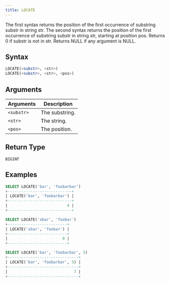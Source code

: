 ```yaml
---
title: LOCATE
---
```


The first syntax returns the position of the first occurrence of substring substr in string str.
The second syntax returns the position of the first occurrence of substring substr in string str, starting at position pos.
Returns 0 if substr is not in str. Returns NULL if any argument is NULL.

## Syntax

```sql
LOCATE(<substr>, <str>)
LOCATE(<substr>, <str>, <pos>)
```

## Arguments

| Arguments  | Description    |
|------------|----------------|
| `<substr>` | The substring. |
| `<str>`    | The string.    |
| `<pos>`    | The position.  |

## Return Type

`BIGINT`

## Examples

```sql
SELECT LOCATE('bar', 'foobarbar')
+----------------------------+
| LOCATE('bar', 'foobarbar') |
+----------------------------+
|                          4 |
+----------------------------+

SELECT LOCATE('xbar', 'foobar')
+--------------------------+
| LOCATE('xbar', 'foobar') |
+--------------------------+
|                        0 |
+--------------------------+

SELECT LOCATE('bar', 'foobarbar', 5)
+-------------------------------+
| LOCATE('bar', 'foobarbar', 5) |
+-------------------------------+
|                             7 |
+-------------------------------+
```
